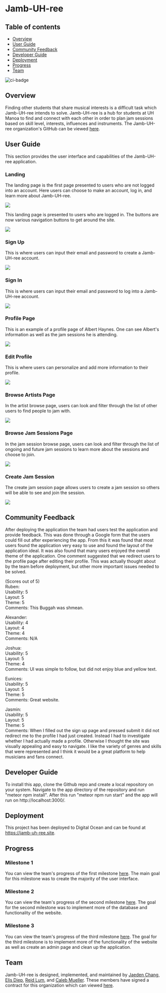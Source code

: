 
# Jamb-UH-ree

## Table of contents

* [Overview](#overview)
* [User Guide](#user-guide)
* [Community Feedback](#community-feedback)
* [Developer Guide](#developer-guide)
* [Deployment](#deployment)
* [Progress](#progress)
* [Team](#team)

![ci-badge](https://github.com/jamb-uh-ree/jamb-uh-ree/workflows/ci-jambuhree/badge.svg)

## Overview

Finding other students that share musical interests is a difficult task which Jamb-UH-ree intends to solve. Jamb-UH-ree is a hub for students at UH Manoa to find and connect with each other in order to plan jam sessions based on skill level, interests, influences and instruments. The Jamb-UH-ree organization's GitHub can be viewed <a href="https://github.com/jamb-uh-ree">here</a>.

## User Guide

This section provides the user interface and capabilities of the Jamb-UH-ree application.

### Landing

The landing page is the first page presented to users who are not logged into an account. Here users can choose to make an account, log in, and learn more about Jamb-UH-ree.

![](images/m3landing.png)

This landing page is presented to users who are logged in. The buttons are now various navigation buttons to get around the site.

![](images/m3landing2.png)

### Sign Up

This is where users can input their email and password to create a Jamb-UH-ree account.

![](images/m2signup.png)

### Sign In

This is where users can input their email and password to log into a Jamb-UH-ree account.

![](images/m2signin.png)

### Profile Page

This is an example of a profile page of Albert Haynes. One can see Albert's information as well as the jam sessions he is attending.

![](images/m3profile.png)

### Edit Profile

This is where users can personalize and add more information to their profile.

![](images/m3edit.png)

### Browse Artists Page

In the artist browse page, users can look and filter through the list of other users to find people to jam with.

![](images/m3browsea.png)

### Browse Jam Sessions Page

In the jam session browse page, users can look and filter through the list of ongoing and future jam sessions to learn more about the sessions and choose to join.

![](images/m3browsej.png)

### Create Jam Session

The create jam session page allows users to create a jam session so others will be able to see and join the session.

![](images/m3createjam.png)

## Community Feedback

After deploying the application the team had users test the application and provide feedback. This was done through a Google form that the users could fill out after experiencing the app. From this it was found that most users found the application very easy to use and found the layout of the application ideal. It was also found that many users enjoyed the overall theme of the application. One comment suggested that we redirect users to the profile page after editing their profile. This was actually thought about by the team before deployment, but other more important issues needed to be solved.

(Scores out of 5) </br>
Ruben: </br>
Usability: 5 </br>
Layout: 5 </br>
Theme: 5 </br>
Comments: This Buggah was shmean. </br>

Alexander: </br>
Usability: 4 </br>
Layout: 4 </br>
Theme: 4 </br>
Comments: N/A </br>

Joshua: </br>
Usability: 5 </br>
Layout: 5 </br>
Theme: 4 </br>
Comments: UI was simple to follow, but did not enjoy blue and yellow text. </br>

Eunices: </br>
Usability: 5 </br>
Layout: 5 </br>
Theme: 5 </br>
Comments: Great website. </br>

Jasmin: </br>
Usability: 5 </br>
Layout: 5 </br>
Theme: 5 </br>
Comments: When I filled out the sign up page and pressed submit it did not redirect me to the profile I had just created. Instead I had to investigate whether I had actually made a profile. Otherwise I thought the site was visually appealing and easy to navigate. I like the variety of genres and skills that were represented and I think it would be a great platform to help musicians and fans connect.


## Developer Guide

To install this app, clone the Github repo and create a local repository on your system. Navigate to the app directory of the repository and run "meteor npm install". After this run "meteor npm run start" and the app will run on http://localhost:3000/.

## Deployment

This project has been deployed to Digital Ocean and can be found at <a href="https://jamb-uh-ree.site">https://jamb-uh-ree.site</a>.


## Progress

### Milestone 1
You can view the team's progress of the first milestone <a href="https://github.com/orgs/jamb-uh-ree/projects/1/views/1?layout=board">here</a>. The main goal for this milestone was to create the majority of the user interface.

### Milestone 2
You can view the team's progress of the second milestone <a href="https://github.com/orgs/jamb-uh-ree/projects/3/views/1?layout=board">here</a>. The goal for the second milestone was to implement more of the database and functionality of the website.

### Milestone 3
You can view the team's progress of the third milestone <a href="https://github.com/orgs/jamb-uh-ree/projects/4/views/1?layout=board">here</a>. The goal for the third milestone is to implement more of the functionality of the website as well as create an admin page and clean up the application.


## Team

Jamb-UH-ree is designed, implemented, and maintained by [Jaeden Chang](https://jaedench.github.io/), [Elis Diep](https://elisdiep.github.io/), [Reid Lum](https://reidlum.github.io/), and [Caleb Mueller](https://calebmueller-uh.github.io/). These members have signed a contract for this organization which can viewed <a href="https://docs.google.com/document/d/1RjHlU3JCVSA35spR8NsnANxm8wTX9YFo0xGyXEpNkgY/edit?usp=sharing">here</a>.
